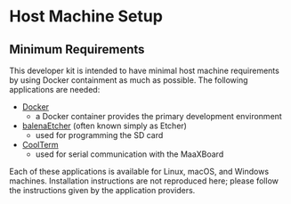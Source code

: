 # Host Machine Setup

## Minimum Requirements

This developer kit is intended to have minimal host machine requirements by using Docker containment as much as possible. The following applications are needed:

- [Docker](https://www.docker.com/get-started)
    - a Docker container provides the primary development environment
- [balenaEtcher](https://www.balena.io/etcher/) (often known simply as Etcher)
    - used for programming the SD card
- [CoolTerm](https://freeware.the-meiers.org/)
    - used for serial communication with the MaaXBoard

Each of these applications is available for Linux, macOS, and Windows machines. Installation instructions are not reproduced here; please follow the instructions given by the application providers.


